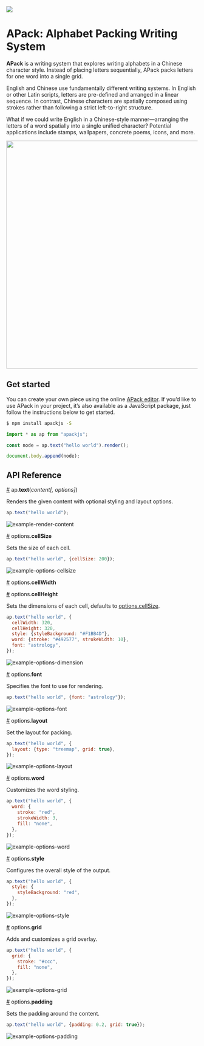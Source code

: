 <img src="./img/poem.png" />

# APack: Alphabet Packing Writing System

**APack** is a writing system that explores writing alphabets in a Chinese character style. Instead of placing letters sequentially, APack packs letters for one word into a single grid.

English and Chinese use fundamentally different writing systems. In English or other Latin scripts, letters are pre-defined and arranged in a linear sequence. In contrast, Chinese characters are spatially composed using strokes rather than following a strict left-to-right structure.

What if we could write English in a Chinese-style manner—arranging the letters of a word spatially into a single unified character? Potential applications include stamps, wallpapers, concrete poems, icons, and more.

<img src="./img/stamps.png" width="600"/>

## Get started

You can create your own piece using the online [APack editor](https://apack.bairui.dev/). If you’d like to use APack in your project, it’s also available as a JavaScript package, just follow the instructions below to get started.

```bash
$ npm install apackjs -S
```

```js
import * as ap from "apackjs";

const node = ap.text("hello world").render();

document.body.append(node);
```

## API Reference

<a href="#ap-text" id="ap-text">#</a> ap.**text**(_content[, options]_)

Renders the given content with optional styling and layout options.

```js
ap.text("hello world");
```

![example-render-content](./output/renderContent.svg)

<a href="#options-cellsize" id="options-cellsize">#</a> options.**cellSize**

Sets the size of each cell.

```js
ap.text("hello world", {cellSize: 200});
```

![example-options-cellsize](./output/optionCellSize.svg)

<a href="#options-cellwidth" id="options-cellwidth">#</a> options.**cellWidth**

<a href="#options-cellheight" id="options-cellheight">#</a> options.**cellHeight**

Sets the dimensions of each cell, defaults to [options.cellSize](#options-cellsize).

```js
ap.text("hello world", {
  cellWidth: 320,
  cellHeight: 320,
  style: {styleBackground: "#F1BB4D"},
  word: {stroke: "#492577", strokeWidth: 10},
  font: "astrology",
});
```

![example-options-dimension](./output/optionDimensions.svg)

<a href="#options-font" id="options-font">#</a> options.**font**

Specifies the font to use for rendering.

```js
ap.text("hello world", {font: "astrology"});
```

![example-options-font](./output/optionFont.svg)

<a href="#options-layout" id="options-layout">#</a> options.**layout**

Set the layout for packing.

```js
ap.text("hello world", {
  layout: {type: "treemap", grid: true},
});
```

![example-options-layout](./output/optionLayout.svg)

<a href="#options-word" id="options-word">#</a> options.**word**

Customizes the word styling.

```js
ap.text("hello world", {
  word: {
    stroke: "red",
    strokeWidth: 3,
    fill: "none",
  },
});
```

![example-options-word](./output/optionWord.svg)

<a href="#options-style" id="options-style">#</a> options.**style**

Configures the overall style of the output.

```js
ap.text("hello world", {
  style: {
    styleBackground: "red",
  },
});
```

![example-options-style](./output/optionStyle.svg)

<a href="#options-grid" id="options-grid">#</a> options.**grid**

Adds and customizes a grid overlay.

```js
ap.text("hello world", {
  grid: {
    stroke: "#ccc",
    fill: "none",
  },
});
```

![example-options-grid](./output/optionGrid.svg)

<a href="#options-padding" id="options-padding">#</a> options.**padding**

Sets the padding around the content.

```js
ap.text("hello world", {padding: 0.2, grid: true});
```

![example-options-padding](./output/optionPadding.svg)
